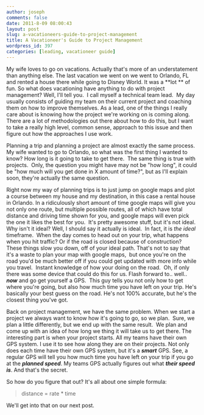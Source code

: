 ```yaml
---
author: joseph
comments: false
date: 2011-8-09 08:00:43
layout: post
slug: a-vacationeers-guide-to-project-management
title: A Vacationeer's Guide to Project Management
wordpress_id: 397
categories: [leading, vacationeer guide]
---
```


My wife loves to go on vacations. Actually that's more of an understatement than anything else. The last vacation we went on we went to Orlando, FL and rented a house there while going to Disney World. It was a **lot ** of fun. So what does vacationing have anything to do with project management? Well, I'll tell you.  I call myself a technical team lead.  My day usually consists of guiding my team on their current project and coaching them on how to improve themselves. As a lead, one of the things I really care about is knowing how the project we're working on is coming along. There are a lot of methodologies out there about how to do this, but I want to take a really high level, common sense, approach to this issue and then figure out how the approaches I use work.<!-- more -->

Planning a trip and planning a project are almost exactly the same process.  My wife wanted to go to Orlando, so what was the first thing I wanted to know? How long is it going to take to get there.  The same thing is true with projects.  Only, the question you might have may not be "how long", it could be "how much will you get done in X amount of time?", but as I'll explain soon, they're actually the same question.

Right now my way of planning trips is to just jump on google maps and plot a course between my house and my destination, in this case a rental house in Orlando. In a ridiculously short amount of time google maps will give you not only one route, but multiple possible routes, all of which have total distance and driving time shown for you, and google maps will even pick the one it likes the best for you.  It's pretty awesome stuff, but it's not ideal.  Why isn't it ideal? Well, I should say it actually is ideal.  In fact, it is _the ideal_ timeframe.  When the day comes to head out on your trip, what happens when you hit traffic? Or if the road is closed because of construction? These things slow you down, off of your ideal path. That's not to say that it's a waste to plan your map with google maps,  but once you're on the road you'd be much better off if you could get updated with more info while you travel.  Instant knowledge of how your doing on the road.  Oh, if only there was some device that could do this for us. Flash forward to.. well.. _**now**_ and go get yourself a GPS.  This guy tells you not only how to get where you're going, but also how much time you have left on your trip. He's basically your best guess on the road. He's not 100% accurate, but he's the closest thing you've got.

Back on project management, we have the same problem. When we start a project we always want to know how it's going to go, so we plan.  Sure, we plan a little differently, but we end up with the same result.  We plan and come up with an idea of how long we thing it will take us to get there. The interesting part is when your project starts. All my teams have their own GPS system. I use it to see how along they are on their projects. Not only does each time have their own GPS system, but it's a _**smart**_ GPS. See, a regular GPS will tell you how much time you have left on your trip if you go at the _**planned speed**_. My teams GPS actually figures out what _**their speed is**_. And that's the secret.

So how do you figure that out? It's all about one simple formula:


> distance = rate * time


We'll get into that on our next post.
